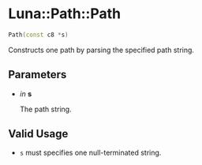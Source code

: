 # Luna::Path::Path

```c++
Path(const c8 *s)
```

Constructs one path by parsing the specified path string. 



## Parameters
* *in* **s**

    The path string. 

## Valid Usage
* `s` must specifies one null-terminated string. 

